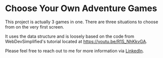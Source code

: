 # Choose Your Own Adventure Games

This project is actually 3 games in one.  There are three situations to choose from on the very first screen.

It uses the data structure and is loosely based on the code from WebDevSimplified's tutorial located at https://youtu.be/R1S_NhKkvGA.

Please feel free to reach out to me for more information via [LinkedIn](https://www.linkedin.com/in/rachelbock).